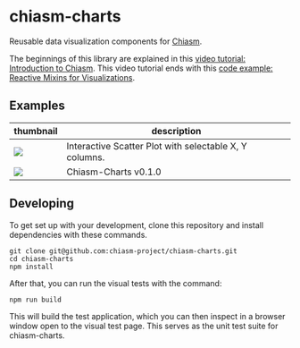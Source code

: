 # chiasm-charts

Reusable data visualization components for [Chiasm](https://github.com/chiasm-project/chiasm).

The beginnings of this library are explained in this [video tutorial: Introduction to Chiasm](https://www.youtube.com/watch?v=MpweS7gNBt4). This video tutorial ends with this [code example: Reactive Mixins for Visualizations](http://bl.ocks.org/curran/5e3c1bed7c9cdd2b431c).

## Examples

| thumbnail | description  |
|---|---|
| [![](http://bl.ocks.org/curran/raw/9938078a93a4ba380a0e/thumbnail.png)](http://bl.ocks.org/curran/9938078a93a4ba380a0e) | Interactive Scatter Plot with selectable X, Y columns. |
| [![](http://bl.ocks.org/curran/raw/46050d18d5ec1ab401fa/thumbnail.png)](http://bl.ocks.org/curran/46050d18d5ec1ab401fa) | Chiasm-Charts v0.1.0 |

## Developing

To get set up with your development, clone this repository and install dependencies with these commands.

```shell
git clone git@github.com:chiasm-project/chiasm-charts.git
cd chiasm-charts
npm install
```

After that, you can run the visual tests with the command:

```
npm run build
```

This will build the test application, which you can then inspect in a browser window open to the visual test page. This serves as the unit test suite for chiasm-charts.
